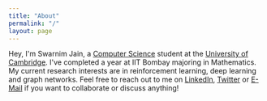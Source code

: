 ```yaml
---
title: "About"
permalink: "/"
layout: page
---
```


Hey, I'm Swarnim Jain, a [Computer Science](https://www.cst.cam.ac.uk) student at the [University of Cambridge](https://www.cam.ac.uk). I've completed a year at IIT Bombay majoring in Mathematics. My current research interests are in reinforcement learning, deep learning and graph networks. Feel free to reach out to me on [LinkedIn](https://linkedin.com/in/swarnim-j), [Twitter](https://twitter.com/swar_ja) or [E-Mail](mailto:swarnimjain004@gmail.com) if you want to collaborate or discuss anything!
